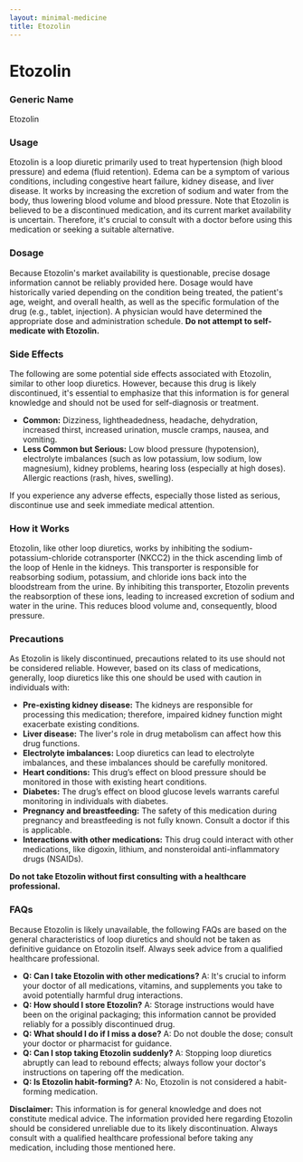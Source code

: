 ```yaml
---
layout: minimal-medicine
title: Etozolin
---
```


# Etozolin
### Generic Name
Etozolin

### Usage
Etozolin is a loop diuretic primarily used to treat hypertension (high blood pressure) and edema (fluid retention).  Edema can be a symptom of various conditions, including congestive heart failure, kidney disease, and liver disease.  It works by increasing the excretion of sodium and water from the body, thus lowering blood volume and blood pressure.  Note that Etozolin is believed to be a discontinued medication, and its current market availability is uncertain.  Therefore, it's crucial to consult with a doctor before using this medication or seeking a suitable alternative.

### Dosage
Because Etozolin's market availability is questionable, precise dosage information cannot be reliably provided here.  Dosage would have historically varied depending on the condition being treated, the patient's age, weight, and overall health, as well as the specific formulation of the drug (e.g., tablet, injection).  A physician would have determined the appropriate dose and administration schedule.  **Do not attempt to self-medicate with Etozolin.**

### Side Effects
The following are some potential side effects associated with Etozolin, similar to other loop diuretics.  However, because this drug is likely discontinued, it's essential to emphasize that this information is for general knowledge and should not be used for self-diagnosis or treatment.

* **Common:** Dizziness, lightheadedness, headache, dehydration, increased thirst, increased urination, muscle cramps, nausea, and vomiting.
* **Less Common but Serious:**  Low blood pressure (hypotension), electrolyte imbalances (such as low potassium, low sodium, low magnesium), kidney problems, hearing loss (especially at high doses).  Allergic reactions (rash, hives, swelling).

If you experience any adverse effects, especially those listed as serious, discontinue use and seek immediate medical attention.

### How it Works
Etozolin, like other loop diuretics, works by inhibiting the sodium-potassium-chloride cotransporter (NKCC2) in the thick ascending limb of the loop of Henle in the kidneys.  This transporter is responsible for reabsorbing sodium, potassium, and chloride ions back into the bloodstream from the urine.  By inhibiting this transporter, Etozolin prevents the reabsorption of these ions, leading to increased excretion of sodium and water in the urine. This reduces blood volume and, consequently, blood pressure.

### Precautions
As Etozolin is likely discontinued, precautions related to its use should not be considered reliable.  However, based on its class of medications, generally, loop diuretics like this one should be used with caution in individuals with:

* **Pre-existing kidney disease:** The kidneys are responsible for processing this medication; therefore, impaired kidney function might exacerbate existing conditions.
* **Liver disease:**  The liver's role in drug metabolism can affect how this drug functions.
* **Electrolyte imbalances:**  Loop diuretics can lead to electrolyte imbalances, and these imbalances should be carefully monitored.
* **Heart conditions:**  This drug’s effect on blood pressure should be monitored in those with existing heart conditions.
* **Diabetes:**  The drug’s effect on blood glucose levels warrants careful monitoring in individuals with diabetes.
* **Pregnancy and breastfeeding:** The safety of this medication during pregnancy and breastfeeding is not fully known. Consult a doctor if this is applicable.
* **Interactions with other medications:** This drug could interact with other medications, like digoxin, lithium, and nonsteroidal anti-inflammatory drugs (NSAIDs).

**Do not take Etozolin without first consulting with a healthcare professional.**


### FAQs
Because Etozolin is likely unavailable, the following FAQs are based on the general characteristics of loop diuretics and should not be taken as definitive guidance on Etozolin itself.  Always seek advice from a qualified healthcare professional.

* **Q: Can I take Etozolin with other medications?**  A:  It's crucial to inform your doctor of all medications, vitamins, and supplements you take to avoid potentially harmful drug interactions.
* **Q: How should I store Etozolin?** A:  Storage instructions would have been on the original packaging; this information cannot be provided reliably for a possibly discontinued drug.
* **Q: What should I do if I miss a dose?**  A:  Do not double the dose; consult your doctor or pharmacist for guidance.
* **Q: Can I stop taking Etozolin suddenly?** A:  Stopping loop diuretics abruptly can lead to rebound effects; always follow your doctor's instructions on tapering off the medication.
* **Q: Is Etozolin habit-forming?** A:  No, Etozolin is not considered a habit-forming medication.

**Disclaimer:**  This information is for general knowledge and does not constitute medical advice.  The information provided here regarding Etozolin should be considered unreliable due to its likely discontinuation.  Always consult with a qualified healthcare professional before taking any medication, including those mentioned here.
